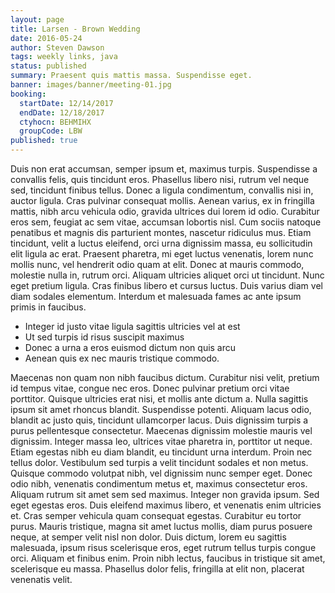 ```yaml
---
layout: page
title: Larsen - Brown Wedding
date: 2016-05-24
author: Steven Dawson
tags: weekly links, java
status: published
summary: Praesent quis mattis massa. Suspendisse eget.
banner: images/banner/meeting-01.jpg
booking:
  startDate: 12/14/2017
  endDate: 12/18/2017
  ctyhocn: BEHMIHX
  groupCode: LBW
published: true
---
```

Duis non erat accumsan, semper ipsum et, maximus turpis. Suspendisse a convallis felis, quis tincidunt eros. Phasellus libero nisi, rutrum vel neque sed, tincidunt finibus tellus. Donec a ligula condimentum, convallis nisi in, auctor ligula. Cras pulvinar consequat mollis. Aenean varius, ex in fringilla mattis, nibh arcu vehicula odio, gravida ultrices dui lorem id odio. Curabitur eros sem, feugiat ac sem vitae, accumsan lobortis nisl. Cum sociis natoque penatibus et magnis dis parturient montes, nascetur ridiculus mus. Etiam tincidunt, velit a luctus eleifend, orci urna dignissim massa, eu sollicitudin elit ligula ac erat. Praesent pharetra, mi eget luctus venenatis, lorem nunc mollis nunc, vel hendrerit odio quam at elit. Donec at mauris commodo, molestie nulla in, rutrum orci. Aliquam ultricies aliquet orci ut tincidunt. Nunc eget pretium ligula. Cras finibus libero et cursus luctus. Duis varius diam vel diam sodales elementum. Interdum et malesuada fames ac ante ipsum primis in faucibus.

* Integer id justo vitae ligula sagittis ultricies vel at est
* Ut sed turpis id risus suscipit maximus
* Donec a urna a eros euismod dictum non quis arcu
* Aenean quis ex nec mauris tristique commodo.

Maecenas non quam non nibh faucibus dictum. Curabitur nisi velit, pretium id tempus vitae, congue nec eros. Donec pulvinar pretium orci vitae porttitor. Quisque ultricies erat nisi, et mollis ante dictum a. Nulla sagittis ipsum sit amet rhoncus blandit. Suspendisse potenti. Aliquam lacus odio, blandit ac justo quis, tincidunt ullamcorper lacus. Duis dignissim turpis a purus pellentesque consectetur. Maecenas dignissim molestie mauris vel dignissim. Integer massa leo, ultrices vitae pharetra in, porttitor ut neque. Etiam egestas nibh eu diam blandit, eu tincidunt urna interdum. Proin nec tellus dolor. Vestibulum sed turpis a velit tincidunt sodales et non metus. Quisque commodo volutpat nibh, vel dignissim nunc semper eget.
Donec odio nibh, venenatis condimentum metus et, maximus consectetur eros. Aliquam rutrum sit amet sem sed maximus. Integer non gravida ipsum. Sed eget egestas eros. Duis eleifend maximus libero, et venenatis enim ultricies et. Cras semper vehicula quam consequat egestas. Curabitur eu tortor purus. Mauris tristique, magna sit amet luctus mollis, diam purus posuere neque, at semper velit nisl non dolor. Duis dictum, lorem eu sagittis malesuada, ipsum risus scelerisque eros, eget rutrum tellus turpis congue orci. Aliquam et finibus enim. Proin nibh lectus, faucibus in tristique sit amet, scelerisque eu massa. Phasellus dolor felis, fringilla at elit non, placerat venenatis velit.
